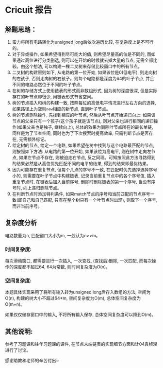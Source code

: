 # Cricuit 报告



## 解题思路：

1. 蛮力将所有电路转化为unsigned long后依次遍历比较, 在复杂度上是不可行的。
2. 对于异或操作, 如果希望得到尽可能大的值, 则希望尽量高的位是不同的, 而如果通过高位进行分类删选, 则可以在开始的时候就去掉大量的节点, 无需全部比较。由这个想法, 可以构建一棵二叉树来存储比较窗口中的所有节点。
3. 二叉树的构建原则如下, 从电路的第一位开始, 如果该位是0(低电平), 则走向树的左孩子, 否则走向树的右孩子。则每个电路都是深度为64的叶子节点, 并且不同的电路必然位于不同的叶子节点。
4. 在树的存储方式上使用链表的形式而非数组形式, 因为树的深度很深, 但是实际存在的叶节点却很少, 用链表形式节省空间。
5. 树的节点插入和树的构建一致, 按照每位的高低电平情况进行左右方向的选择, 如果路径上为空则`new`相应的新节点, 直到叶子节点。
6. 树的节点删除操作, 先找到相应的叶节点, 然后从叶节点开始递归向上: 如果该节点的父亲只有一个孩子(这个孩子就是该节点), 则对父亲也进行相同的递归操作(如果父亲也是独子, 继续向上), 总体的效果为删除叶节点所在的最长单链, 同样是为了节省空间, 同时也为了下次搜索时提高效率, 只需判断节点是否存在, 无需额外标记。
7. 给定树的节点, 给定一个电路, 如果希望在树中找到与这个电路最匹配的节点, 则按照如下方法: 从电路的第一位开始, 如果该位为高电平, 则在树中走向左节点, 如果左节点不存在, 则被迫走右节点, 反之同理。可知按照此方法寻路得到的结果必然是从高位优先匹配不同的电平的结果, 得到的结果即最优结果。
8. 因为可能存在重复节点, 但每个几点的序号不一致, 在匹配时优先选择选择序号小的, 则需要在叶子节点中构建链表, 记录当前重复节点中的各个序号值, 插入重复节点时, 在链表后加入当前序号, 删除时删除链表的第一个序号, 当没有序号时, 向上递归删除节点。
9. 在判断节点时添加特判条件, 如果match节点的序号和当前匹配的节点序号一致(即自己和自己匹配, 只有在整个树只有一个叶节点时出现), 则取下一个序号, 而非当前序号。

## 复杂度分析

电路数量为n, 匹配窗口大小为m, 一般认为n>>m。

### 时间复杂度:

每次滑动窗口, 都需要进行一次插入, 一次查找, (查找后)删除, 一次匹配, 而每次操作的深度都不超过64, 64为常数, 则时间复杂度为O(n)。

### 空间复杂度:

本题具体实现采用了将所有输入转为unsigned long后存入数组的方法, 空间为O(n), 构建的树大小不超过64*m, 空间复杂度为O(m), 总体空间复杂度为O(m+n)。

如果仅仅储存窗口中的输入, 不将所有输入保存, 总体空间复杂度可以降到O(m)。

## 其他说明:

参考了习题课和往年习题课的课件, 在节点末端链表的实现细节方面和计04袁桢淏进行了讨论。

感谢助教和老师的辛苦付出~

